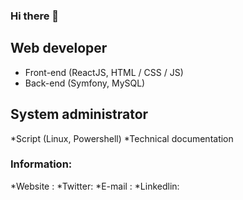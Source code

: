 ### Hi there 👋

## Web developer
* Front-end (ReactJS, HTML / CSS / JS)
* Back-end (Symfony, MySQL)

## System administrator
*Script (Linux, Powershell)
*Technical documentation

### Information:
*Website :
*Twitter:
*E-mail :
*Linkedlin:
